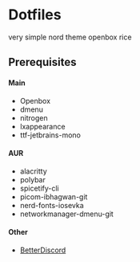 # Dotfiles

very simple nord theme openbox rice

## Prerequisites

#### Main
- Openbox
- dmenu
- nitrogen
- lxappearance
- ttf-jetbrains-mono

#### AUR
- alacritty
- polybar
- spicetify-cli
- picom-ibhagwan-git
- nerd-fonts-iosevka
- networkmanager-dmenu-git

#### Other
- [BetterDiscord](https://github.com/BetterDiscord/BetterDiscord)
